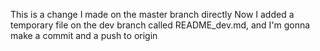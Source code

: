 This is a change I made on the master branch directly
Now I added a temporary file on the dev branch called README_dev.md, and I'm gonna make a commit and a push to origin
